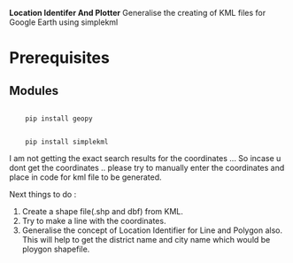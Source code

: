 
**Location Identifer And Plotter**
Generalise the creating of KML files for Google Earth using simplekml

 Prerequisites
=========================
Modules 
---------------------
<code>
	pip install geopy 
	</code>
<br/>
	<code>
	pip install simplekml
</code>


I am not getting the exact search results for the coordinates ... So incase u dont get the coordinates .. please try to manually enter  the coordinates and place in  code for kml file to be generated.

Next things to do : 

1. Create a shape file(.shp and dbf) from KML.
2. Try to make a line with the coordinates.
3. Generalise the concept of Location Identifier for Line and Polygon also. This will help to get the district name and city name which would be ploygon shapefile. 


